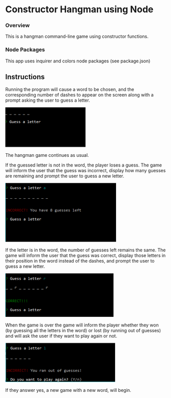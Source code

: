 # Constructor Hangman using Node

### Overview

This is a hangman command-line game using constructor functions.

### Node Packages
 This app uses inquirer and colors node packages (see package.json)


## Instructions


Running the program will cause a word to be chosen, and the corresponding number of dashes to appear on the screen along with a prompt asking the user to guess a letter.

![starting screen](images/gameStart2.PNG "Description goes here")

The hangman game continues as usual.


If the guessed letter is not in the word, the player loses a guess. The game will inform the user that the guess was incorrect, display how many guesses are remaining and prompt the user to guess a new letter.

![incorrect guess](images/incorrectGuess3.PNG "Description goes here")


If the letter is in the word, the number of guesses left remains the same. The game will inform the user that the guess was correct, display those letters in their position in the word instead of the dashes, and prompt the user to guess a new letter. 

![correct guess](images/correctGuess2.PNG "Description goes here")

When the game is over the game will inform the player whether they won (by guessing all the letters in the word) or lost (by running out of guesses) and will ask the user if they want to play again or not. 

![game over](images/gameOver.PNG "Description goes here")

If they answer yes, a new game with a new word, will begin.





